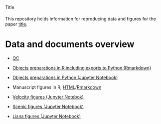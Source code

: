 Title

####

This repository holds information for reproducing data and figures for the paper [title](doi).

# Data and documents overview

- [QC]()
  
- [Objects preparations in R including exports to Python (Rmarkdown)](https://www.github.com/rrydbirk/weight-loss-study/blob/main/Objects_preparations.Rmd)

- [Objects preparations in Python (Jupyter Notebook)](https://www.github.com/rrydbirk/weight-loss-study/blob/main/Objects_preparations.ipynb)

- Manuscript figures in R, [HTML](https://htmlpreview.github.io/?https://raw.githubusercontent.com/rrydbirk/weight-loss-study/main/Manuscript_figures.html)/[Rmarkdown](https://www.github.com/rrydbirk/weight-loss-study/blob/main/Manuscript_figures.Rmd)

- [Velocity figures (Jupyter Notebok)](https://www.github.com/rrydbirk/weight-loss-study/blob/main/Velocity.ipynb)

- [Scenic figures (Jupyter Notebook)](https://www.github.com/rrydbirk/weight-loss-study/blob/main/Scenic.ipynb)

- [Liana figures (Jupyter Notebook)](https://www.github.com/rrydbirk/weight-loss-study/blob/main/Liana.ipynb)
